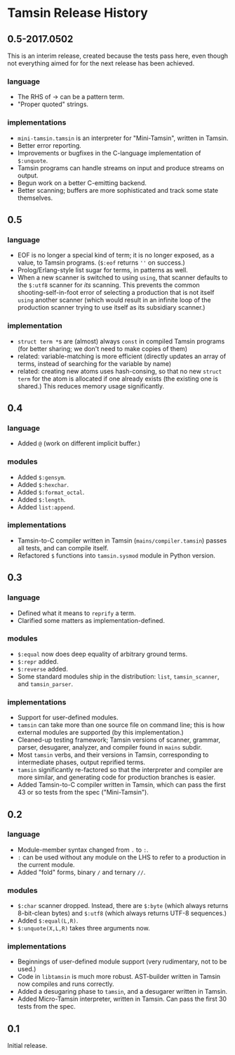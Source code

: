 Tamsin Release History
======================

0.5-2017.0502
-------------

This is an interim release, created because the tests pass here, even
though not everything aimed for for the next release has been achieved.

### language ###

*   The RHS of → can be a pattern term.
*   "Proper quoted" strings.

### implementations ###

*   `mini-tamsin.tamsin` is an interpreter for "Mini-Tamsin", written in Tamsin.
*   Better error reporting.
*   Improvements or bugfixes in the C-language implementation of `$:unquote`.
*   Tamsin programs can handle streams on input and produce streams on output.
*   Begun work on a better C-emitting backend.
*   Better scanning; buffers are more sophisticated and track some state themselves.

0.5
---

### language ###

*   EOF is no longer a special kind of term; it is no longer exposed, as
    a value, to Tamsin programs.  (`$:eof` returns `''` on success.)
*   Prolog/Erlang-style list sugar for terms, in patterns as well.
*   When a new scanner is switched to using `using`, that scanner defaults
    to the `$:utf8` scanner for *its* scanning.  This prevents the common
    shooting-self-in-foot error of selecting a production that is not
    itself `using` another scanner (which would result in an infinite loop
    of the production scanner trying to use itself as its subsidiary
    scanner.)

### implementation ###

*   `struct term *`s are (almost) always `const` in compiled Tamsin
    programs (for better sharing; we don't need to make copies of them)
*   related: variable-matching is more efficient (directly updates an array
    of terms, instead of searching for the variable by name)
*   related: creating new atoms uses hash-consing, so that no new
    `struct term` for the atom is allocated if one already exists (the
    existing one is shared.)  This reduces memory usage significantly.

0.4
---

### language ###

*   Added `@` (work on different implicit buffer.)

### modules ###

*   Added `$:gensym`.
*   Added `$:hexchar`.
*   Added `$:format_octal`.
*   Added `$:length`.
*   Added `list:append`.

### implementations ###

*   Tamsin-to-C compiler written in Tamsin (`mains/compiler.tamsin`) passes
    all tests, and can compile itself.
*   Refactored `$` functions into `tamsin.sysmod` module in Python version.

0.3
---

### language ###

*   Defined what it means to `reprify` a term.
*   Clarified some matters as implementation-defined.

### modules ###

*   `$:equal` now does deep equality of arbitrary ground terms.
*   `$:repr` added.
*   `$:reverse` added.
*   Some standard modules ship in the distribution: `list`,
    `tamsin_scanner`, and `tamsin_parser`.

### implementations ###

*   Support for user-defined modules.
*   `tamsin` can take more than one source file on command line; this
    is how external modules are supported (by this implementation.)
*   Cleaned-up testing framework; Tamsin versions of scanner, grammar,
    parser, desugarer, analyzer, and compiler found in `mains` subdir.
*   Most `tamsin` verbs, and their versions in Tamsin, corresponding to
    intermediate phases, output reprified terms.
*   `tamsin` significantly re-factored so that the interpreter and
    compiler are more similar, and generating code for production branches
    is easier.
*   Added Tamsin-to-C compiler written in Tamsin, which can pass the first
    43 or so tests from the spec ("Mini-Tamsin").

0.2
---

### language ###

*   Module-member syntax changed from `.` to `:`.
*   `:` can be used without any module on the LHS to refer to a production
    in the current module.
*   Added "fold" forms, binary `/` and ternary `//`.

### modules ###

*   `$:char` scanner dropped.  Instead, there are `$:byte` (which always
    returns 8-bit-clean bytes) and `$:utf8` (which always returns UTF-8
    sequences.)
*   Added `$:equal(L,R)`.
*   `$:unquote(X,L,R)` takes three arguments now.

### implementations ###

*   Beginnings of user-defined module support (very rudimentary, not to be
    used.)
*   Code in `libtamsin` is much more robust.  AST-builder written in Tamsin now
    compiles and runs correctly.
*   Added a desugaring phase to `tamsin`, and a desugarer written in Tamsin.
*   Added Micro-Tamsin interpreter, written in Tamsin.  Can pass the first
    30 tests from the spec.

0.1
---

Initial release.
